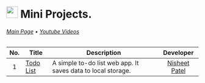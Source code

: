 # <img src="https://img.shields.io/badge/Vue.js-35495E?style=for-the-badge&logo=vue.js&logoColor=4FC08D" height=30> Mini Projects.
######  [Main Page](https://github.com/Nisheet-Patel/Mini-Projects)  •   [ Youtube Videos ](https://www.youtube.com/@Nisheet-Patel) 

| No. | Title | Description | Developer  |
|:--:| ------------- |-------------|:-----:|
| 1 | [Todo List](../Vue.js/Todo%20List/) | A simple to-do list web app. It saves data to local storage. | [Nisheet Patel](https://github.com/Nisheet-Patel) |
